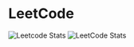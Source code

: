 # LeetCode
![Leetcode Stats](https://leetcard.jacoblin.cool/lapor?ext=contest)
![LeetCode Stats](https://leetcode.card.workers.dev/proprogrammer22?theme=dark&font=baloo&extension=activity)
